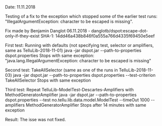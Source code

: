 Date: 11.11.2018

Testing of a fix to the exception which stopped some of the earlier test runs:
"IllegalArgumentException: character to be escaped is missing".

Fix made by Benjamin Danglot 06.11.2018 - danglotb/dspot:escape-dot-only-if-they-exist
SHA-1: 14dd46a438b846f0a555a766d4335f69450e5eef

First test: Running with defaults (not specifying test, selector or amplifiers, same as TelluLib-2018-11-01)
java -jar dspot.jar --path-to-properties dspot.properties
Stops with same exception: "java.lang.IllegalArgumentException: character to be escaped is missing"

Second test: TakeAllSelector (same as one of the runs in TelluLib-2018-11-03)
java -jar dspot.jar --path-to-properties dspot.properties --test-criterion TakeAllSelector
Stops with same exception

Third test: Repeat TelluLib-ModelTest-Descartes-Amplifiers with MethodGeneratorAmplifier
java -jar dspot.jar --path-to-properties dspot.properties --test no.tellu.lib.data.model.ModelTest --timeOut 1000 --amplifiers MethodGeneratorAmplifier
Stops after 14 minutes with same exception

Result: The isse was not fixed.